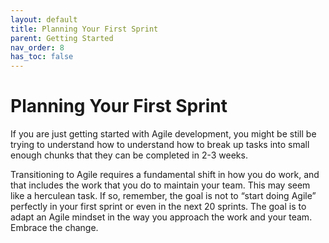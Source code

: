 ```yaml
---
layout: default
title: Planning Your First Sprint
parent: Getting Started
nav_order: 8
has_toc: false
---
```


# Planning Your First Sprint

If you are just getting started with Agile development, you might be still be trying to understand how to understand how to break up tasks into small enough chunks that they can be completed in 2-3 weeks.

Transitioning to Agile requires a fundamental shift in how you do work, and that includes the work that you do to maintain your team. This may seem like a herculean task. If so, remember, the goal is not to “start doing Agile” perfectly in your first sprint or even in the next 20 sprints. The goal is to adapt an Agile mindset in the way you approach the work and your team. Embrace the change.
